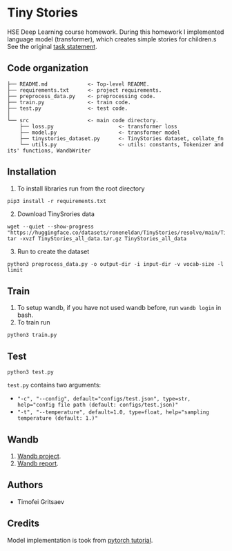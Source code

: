 # Tiny Stories
HSE Deep Learning course homework.
During this homework I implemented language model (transformer), which creates simple stories for children.s
See the original [task statement](https://github.com/puhsu/dl-hse/tree/main/week06-transformers/bhw01).

## Code organization
```shell
├── README.md             <- Top-level README.
├── requirements.txt      <- project requirements.
├── preprocess_data.py    <- preprocessing code.
├── train.py              <- train code.
├── test.py               <- test code.
│
└── src                   <- main code directory.
    ├── loss.py                     <- transformer loss  
    ├── model.py                    <- transformer model  
    ├── tinystories_dataset.py      <- TinyStories dataset, collate_fn 
    └── utils.py                    <- utils: constants, Tokenizer and its' functions, WandbWriter
```

## Installation
1. To install libraries run from the root directory
```shell
pip3 install -r requirements.txt
```
2. Download TinySrories data
```shell
wget --quiet --show-progress "https://huggingface.co/datasets/roneneldan/TinyStories/resolve/main/TinyStories_all_data.tar.gz"
tar -xvzf TinyStories_all_data.tar.gz TinyStories_all_data
```
3. Run to create the dataset
```shell
python3 preprocess_data.py -o output-dir -i input-dir -v vocab-size -l limit
```

## Train
1. To setup wandb, if you have not used wandb before, run `wandb login` in bash.
2. To train run
```shell
python3 train.py
```

## Test
```shell
python3 test.py
```
`test.py` contains two arguments:
* `"-c", "--config", default="configs/test.json", type=str, help="config file path (default: configs/test.json)"`
* `"-t", "--temperature", default=1.0, type=float, help="sampling temperature (default: 1.)"`

## Wandb 
1. [Wandb project](https://wandb.ai/tgritsaev/tiny_stories_dl2/overview?workspace=user-tgritsaev).
2. [Wandb report](https://wandb.ai/tgritsaev/dl-2-tinystories/reports/bhw-dl-2-HSE-course-tinystories--Vmlldzo2MTUzNzk4).

## Authors
* Timofei Gritsaev

## Credits
Model implementation is took from [pytorch tutorial](https://pytorch.org/tutorials/beginner/transformer_tutorial.html?highlight=language%20models).